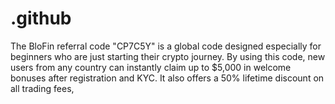 # .github
The BloFin referral code "CP7C5Y" is a global code designed especially for beginners who are just starting their crypto journey. By using this code, new users from any country can instantly claim up to $5,000 in welcome bonuses after registration and KYC. It also offers a 50% lifetime discount on all trading fees,
